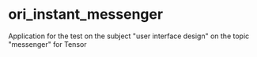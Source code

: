 # ori_instant_messenger
Application for the test on the subject "user interface design" on the topic "messenger" for Tensor
